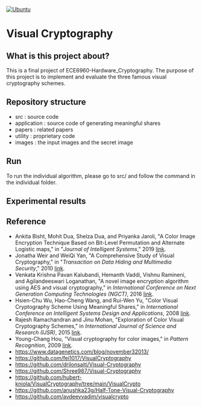 [![Ubuntu](https://github.com/cheng-hsiang-chiu/ECE6960-Final-Project/workflows/Ubuntu/badge.svg)](https://github.com/cheng-hsiang-chiu/ECE6960-Final-Project/actions?query=workflow%3AUbuntu)

# Visual Cryptography


## What is this project about?
This is a final project of ECE6960-Hardware_Cryptography.
The purpose of this project is to implement and evaluate the three famous
visual cryptography schemes.


## Repository structure
- src : source code
- application : source code of generating meaningful shares
- papers : related papers
- utility : proprietary code
- images : the input images and the secret image

## Run
To run the individual algorithm, please go to src/ and follow the command in the individual folder.


## Experimental results


## Reference
- Ankita Bisht, Mohit Dua, Shelza Dua, and Priyanka Jaroli, "A Color Image Encryption Technique Based on Bit-Level Permutation and Alternate Logistic maps," in "*Journal of Intelligent Systems*," 2019 [link](https://github.com/cheng-hsiang-chiu/ECE6960-Final-Project/blob/master/papers/A%20Color%20Image%20Encryption%20Technique%20Based%20on%20Bit-Level%20Permutation%20and%20Alternate%20Logistic%20Maps.pdf).
- Jonatha Weir and WeiQi Yan, "A Comprehensive Study of Visual Cryptography," in "*Transaction on Data Hiding and Multimedia Security*," 2010 [link](https://github.com/cheng-hsiang-chiu/ECE6960-Final-Project/blob/master/papers/A%20Comprehensive%20Study%20of%20Visual%20Cryptography.pdf).
- Venkata Krishna Pavan Kalubandi, Hemanth Vaddi, Vishnu Ramineni, and Agilandeeswari Loganathan, "A novel image encryption algorithm using AES and visual cryptography," in *International Conference on Next Generation Computing Technologies (NGCT)*, 2016 [link](https://github.com/cheng-hsiang-chiu/ECE6960-Final-Project/blob/master/papers/A%20Novel%20Image%20Encryption%20Algorithm%20using%20AES%20and%20VIsual%20Cryptography.pdf).
- Hsien-Chu Wu, Hao-Cheng Wang, and Rui-Wen Yu, "Color Visual Cryptography Scheme Using Meaningful Shares," in *International Conference on Intelligent Systems Design and Applications*, 2008 [link](https://github.com/cheng-hsiang-chiu/ECE6960-Final-Project/blob/master/papers/Color%20Visual%20Cryptography%20Scheme%20Using%20Meaningful%20Shares.pdf).
- Rajesh Ramachandran and Jinu Mohan, "Exploration of Color Visual Cryptography Schemes," in *International Journal of Science and Research (IJSR)*, 2015 [link](https://github.com/cheng-hsiang-chiu/ECE6960-Final-Project/blob/master/papers/Exploration%20of%20Color%20Visual%20Cryptography%20Schemes.pdf). 
- Young-Chang Hou, "Visual cryptography for color images," in *Pattern Recognition*, 2009 [link](https://github.com/cheng-hsiang-chiu/ECE6960-Final-Project/blob/master/papers/Visual%20cryptography%20for%20color%20images.pdf). 
- https://www.datagenetics.com/blog/november32013/
- https://github.com/fei1017/VisualCryptography
- https://github.com/drilonsaiti/Visual-Cryptography
- https://github.com/Shree987/Visual-Cryptography
- https://github.com/hubert-kniola/VisualCryptography/tree/main/VisualCrypto
- https://github.com/anushka23g/Half-Tone-Visual-Cryptography
- https://github.com/avdeevvadim/visualcrypto

